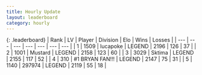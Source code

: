 ```yaml
---
title: Hourly Update
layout: leaderboard
category: hourly
---
```


{: .leaderboard}
| Rank | LV | Player | Division | Elo | Wins | Losses |
| --- | --- | --- | --- | --- | --- | --- |
| <span data-change="0">1</span> | 1509 | <span title="ID: 41925">lucapoke</span> | LEGEND | <span data-change="0">2196</span> | <span data-change="0">126</span> | <span data-change="0">37</span> |
| <span data-change="0">2</span> | 1001 | <span title="ID: 611082">Mustard</span> | LEGEND | <span data-change="0">2158</span> | <span data-change="0">123</span> | <span data-change="0">60</span> |
| <span data-change="0">3</span> | 3029 | <span title="ID: 353063">Sktima</span> | LEGEND | <span data-change="0">2155</span> | <span data-change="0">117</span> | <span data-change="0">52</span> |
| <span data-change="0">4</span> | 310 | <span title="ID: 756342">#1 BRYAN FAN!!!</span> | LEGEND | <span data-change="2">2147</span> | <span data-change="1">75</span> | <span data-change="0">31</span> |
| <span data-change="0">5</span> | 1140 | <span title="ID: 544038">297974</span> | LEGEND | <span data-change="0">2119</span> | <span data-change="0">55</span> | <span data-change="0">18</span> |